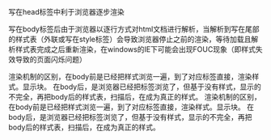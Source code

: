 写在head标签中利于浏览器逐步渲染  

写在body标签后由于浏览器以逐行方式对html文档进行解析，当解析到写在尾部的样式表（外联或写在style标签）会导致浏览器停止之前的渲染，等待加载且解析样式表完成之后重新渲染，在windows的IE下可能会出现FOUC现象（即样式失效导致的页面闪烁问题） 

渲染机制的区别，在body前是已经把样式浏览一遍，到了对应标签直接，渲染样式。显示块。
在body后，是浏览器已经把标签浏览了，但基于没有样式，显示的不完全，再把body后的样式表，扫描后，在成为真正的样式。  渲染机制的区别，在body前是已经把样式浏览一遍，到了对应标签直接，渲染样式。显示块。
在body后，是浏览器已经把标签浏览了，但基于没有样式，显示的不完全，再把body后的样式表，扫描后，在成为真正的样式。 